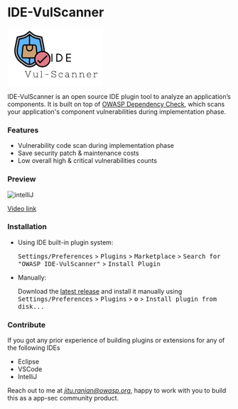 # IDE-VulScanner

![IDE-VulScanner](/assets/images/logo-small.png)

IDE-VulScanner is an open source IDE plugin tool to analyze an application’s components. It is built on top of [OWASP Dependency Check](https://owasp.org/www-project-dependency-check/), which scans your application's component vulnerabilities during implementation phase.

### Features

* Vulnerability code scan during implementation phase
* Save security patch & maintenance costs
* Low overall high & critical vulnerabilities counts


### Preview

![intelliJ](/assets/images/iintellij-preview.png)

[Video link](https://www.youtube.com/watch?v=T2tFPMnX94c "Open In New Tab")

### Installation

- Using IDE built-in plugin system:

  <kbd>Settings/Preferences</kbd> > <kbd>Plugins</kbd> > <kbd>Marketplace</kbd> > <kbd>Search for "OWASP IDE-VulScanner"</kbd> >
  <kbd>Install Plugin</kbd>

- Manually:

  Download the [latest release](https://plugins.jetbrains.com/files/21353/313112/OWASP_IDE-VulScanner-1.0.0.zip) and install it manually using
  <kbd>Settings/Preferences</kbd> > <kbd>Plugins</kbd> > <kbd>⚙️</kbd> > <kbd>Install plugin from disk...</kbd>




### Contribute
If you got any prior experience of building plugins or extensions for any of the following IDEs 
* Eclipse
* VSCode
* IntelliJ

Reach out to me at *jitu.ranjan@owasp.org*, happy to work with you to build this as a app-sec community product.

